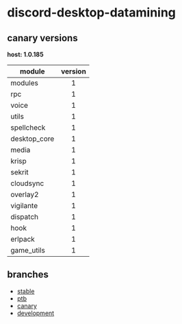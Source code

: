 # discord-desktop-datamining

## canary versions

**host: 1.0.185**

| module | version |
| ------ | :-----: |
| modules | 1 |
| rpc | 1 |
| voice | 1 |
| utils | 1 |
| spellcheck | 1 |
| desktop_core | 1 |
| media | 1 |
| krisp | 1 |
| sekrit | 1 |
| cloudsync | 1 |
| overlay2 | 1 |
| vigilante | 1 |
| dispatch | 1 |
| hook | 1 |
| erlpack | 1 |
| game_utils | 1 |

## branches

- [stable](https://github.com/OpenAsar/discord-desktop-datamining/tree/stable)
- [ptb](https://github.com/OpenAsar/discord-desktop-datamining/tree/ptb)
- [canary](https://github.com/OpenAsar/discord-desktop-datamining/tree/canary)
- [development](https://github.com/OpenAsar/discord-desktop-datamining/tree/development)